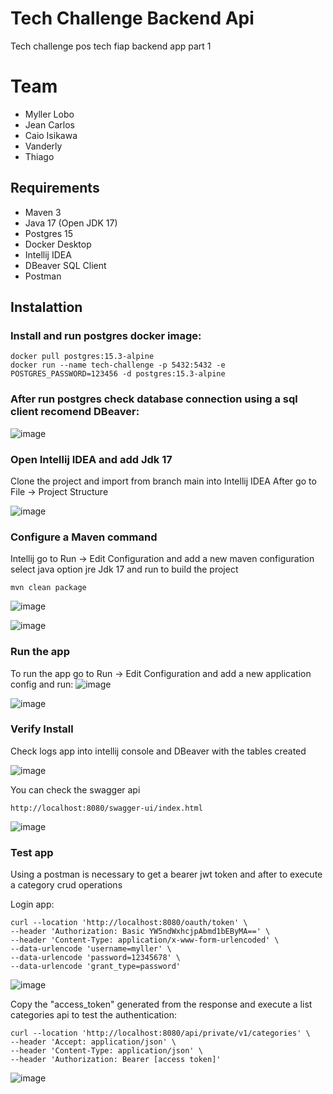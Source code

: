 # Tech Challenge Backend Api

Tech challenge pos tech fiap backend app part 1

# Team

- Myller Lobo
- Jean Carlos
- Caio Isikawa
- Vanderly
- Thiago

## Requirements

- Maven 3
- Java 17 (Open JDK 17)
- Postgres 15
- Docker Desktop
- Intellij IDEA
- DBeaver SQL Client
- Postman

## Instalattion

### Install and run postgres docker image:

```
docker pull postgres:15.3-alpine
docker run --name tech-challenge -p 5432:5432 -e POSTGRES_PASSWORD=123456 -d postgres:15.3-alpine

```

### After run postgres check database connection using a sql client recomend DBeaver:

![image](https://github.com/user-attachments/assets/d8e9f080-da41-424a-b865-1ad8c558946d)

### Open Intellij IDEA and add Jdk 17

Clone the project and import from branch main into Intellij IDEA
After go to File -> Project Structure

![image](https://github.com/user-attachments/assets/01d7aebb-4a17-42d2-ba97-85328cd7ea4d)

### Configure a Maven command

Intellij go to Run -> Edit Configuration and add a new maven configuration select java option jre Jdk 17 and run to
build the project

```
mvn clean package

```

![image](https://github.com/user-attachments/assets/d3509542-039e-40a8-b991-abfbd490d9fd)

![image](https://github.com/user-attachments/assets/aeebcb45-c371-40a3-ba9e-293e092df939)

### Run the app

To run the app go to Run -> Edit Configuration and add a new application config and run:
![image](https://github.com/user-attachments/assets/f7146723-222d-47fb-b2e7-bd1a25ee32db)

![image](https://github.com/user-attachments/assets/21757490-e659-43ad-9ddc-d2bcd33a3560)

### Verify Install

Check logs app into intellij console and DBeaver with the tables created

![image](https://github.com/user-attachments/assets/b2bcd347-9f95-4432-ace8-83be704b800d)

You can check the swagger api

```
http://localhost:8080/swagger-ui/index.html
```

![image](https://github.com/user-attachments/assets/f299e869-6080-431a-9c3f-2ab187117005)

### Test app

Using a postman is necessary to get a bearer jwt token and after to execute a category crud operations

Login app:

  ```
  curl --location 'http://localhost:8080/oauth/token' \
--header 'Authorization: Basic YW5ndWxhcjpAbmd1bEByMA==' \
--header 'Content-Type: application/x-www-form-urlencoded' \
--data-urlencode 'username=myller' \
--data-urlencode 'password=12345678' \
--data-urlencode 'grant_type=password'

  ```

![image](https://github.com/user-attachments/assets/5a6574a1-ad07-4629-bc3b-ec4c6c1e3d7d)

Copy the "access_token" generated from the response and execute a list categories api to test the authentication:

```
curl --location 'http://localhost:8080/api/private/v1/categories' \
--header 'Accept: application/json' \
--header 'Content-Type: application/json' \
--header 'Authorization: Bearer [access token]'

```

![image](https://github.com/user-attachments/assets/f766c3d8-c447-4166-bd12-5da86cae812f)












